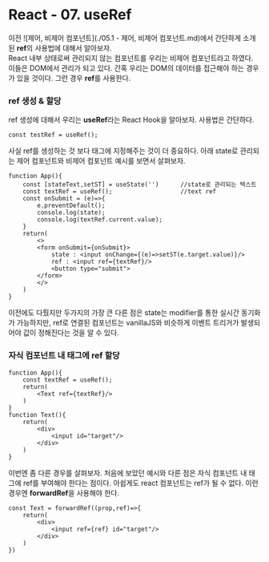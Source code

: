 # React - 07. useRef

이전 ![제어, 비제어 컴포넌트](./05.1 - 제어, 비제어 컴포넌트.md)에서 간단하게 소개된 **ref**의 사용법에 대해서 알아보자.   
React 내부 상태로써 관리되지 않는 컴포넌트를 우리는 비제어 컴포넌트라고 하였다. 이들은 DOM에서 관리가 되고 있다. 간혹 우리는 DOM의 데이터를 접근해야 하는 경우가 있을 것이다. 그런 경우 **ref**를 사용한다.   
### ref 생성 & 할당
ref 생성에 대해서 우리는 **useRef**라는 React Hook을 알아보자. 사용법은 간단하다.
```
const testRef = useRef();
```
사실 ref를 생성하는 것 보다 태그에 지정해주는 것이 더 중요하다. 아래 state로 관리되는 제어 컴포넌트와 비제어 컴포넌트 예시를 보면서 살펴보자.
```
function App(){
    const [stateText,setST] = useState('')      //state로 관리되는 텍스트
    const textRef = useRef();                   //text ref
    const onSubmit = (e)=>{
        e.preventDefault();
        console.log(state);
        console.log(textRef.current.value);
    }
    return(
        <>
        <form onSubmit={onSubmit}>
            state : <input onChange={(e)=>setST(e.target.value)}/>
            ref : <input ref={textRef}/>
            <button type="submit">
        </form>
        </>
    )
}
```
이전에도 다뤘지만 두가지의 가장 큰 다른 점은 state는 modifier를 통한 실시간 동기화가 가능하지만, ref로 연결된 컴포넌트는 vanillaJS와 비슷하게 이벤트 트리거가 발생되어야 값이 정해진다는 것을 알 수 있다.   

### 자식 컴포넌트 내 태그에 ref 할당
```
function App(){
    const textRef = useRef();
    return(
        <Text ref={textRef}/>
    )
}
function Text(){
    return(
        <div>
            <input id="target"/>
        </div>
    )
}
```
이번엔 좀 다른 경우를 살펴보자. 처음에 보았던 예시와 다른 점은 자식 컴포넌트 내 태그에 ref를 부여해야 한다는 점이다. 아쉽게도 react 컴포넌트는 ref가 될 수 없다. 이런 경우엔 **forwardRef**을 사용해야 한다.
```
const Text = forwardRef((prop,ref)=>{
    return(
        <div>
            <input ref={ref} id="target"/>
        </div>
    )
})
```
